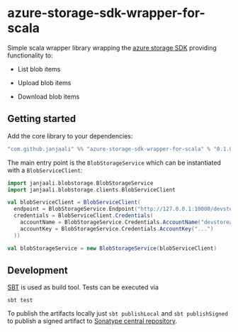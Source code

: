 # azure-storage-sdk-wrapper-for-scala

Simple scala wrapper library wrapping the [azure storage SDK](https://github.com/Azure/azure-storage-java) providing functionality to:

* List blob items

* Upload blob items

* Download blob items

## Getting started

Add the core library to your dependencies:

```scala
"com.github.janjaali" %% "azure-storage-sdk-wrapper-for-scala" % "0.1.0-SNAPSHOT"
```

The main entry point is the `BlobStorageService` which can be instantiated with a `BlobServiceClient`:

```scala
import janjaali.blobstorage.BlobStorageService
import janjaali.blobstorage.clients.BlobServiceClient

val blobServiceClient = BlobServiceClient(
  endpoint = BlobStorageService.Endpoint("http://127.0.0.1:10000/devstoreaccount1"),
  credentials = BlobServiceClient.Credentials(
    accountName = BlobStorageService.Credentials.AccountName("devstoreaccount1"),
    accountKey = BlobStorageService.Credentials.AccountKey("...")
  ))

val blobStorageService = new BlobStorageService(blobServiceClient)
```

## Development

[SBT](https://www.scala-sbt.org/) is used as build tool. Tests can be executed via

```shell
sbt test
```

To publish the artifacts locally just `sbt publishLocal` and `sbt publishSigned` to publish a signed artifact to [Sonatype central repository](https://central.sonatype.org/).
